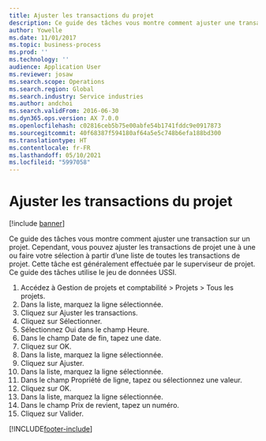 ```yaml
---
title: Ajuster les transactions du projet
description: Ce guide des tâches vous montre comment ajuster une transaction sur un projet.
author: Yowelle
ms.date: 11/01/2017
ms.topic: business-process
ms.prod: ''
ms.technology: ''
audience: Application User
ms.reviewer: josaw
ms.search.scope: Operations
ms.search.region: Global
ms.search.industry: Service industries
ms.author: andchoi
ms.search.validFrom: 2016-06-30
ms.dyn365.ops.version: AX 7.0.0
ms.openlocfilehash: c02816ceb5b75e00abfe54b1741fddc9e0917873
ms.sourcegitcommit: 40f68387f594180af64a5e5c748b6efa188bd300
ms.translationtype: HT
ms.contentlocale: fr-FR
ms.lasthandoff: 05/10/2021
ms.locfileid: "5997058"
---
```

# <a name="adjust-project-transactions"></a>Ajuster les transactions du projet

[!include [banner](../../includes/banner.md)]

Ce guide des tâches vous montre comment ajuster une transaction sur un projet. Cependant, vous pouvez ajuster les transactions de projet une à une ou faire votre sélection à partir d’une liste de toutes les transactions de projet. Cette tâche est généralement effectuée par le superviseur de projet. Ce guide des tâches utilise le jeu de données USSI.

1. Accédez à Gestion de projets et comptabilité > Projets > Tous les projets. 
2. Dans la liste, marquez la ligne sélectionnée. 
3. Cliquez sur Ajuster les transactions. 
4. Cliquez sur Sélectionner. 
5. Sélectionnez Oui dans le champ Heure. 
6. Dans le champ Date de fin, tapez une date. 
7. Cliquez sur OK. 
8. Dans la liste, marquez la ligne sélectionnée. 
9. Cliquez sur Ajuster. 
10. Dans la liste, marquez la ligne sélectionnée. 
11. Dans le champ Propriété de ligne, tapez ou sélectionnez une valeur. 
12. Cliquez sur OK. 
13. Dans la liste, marquez la ligne sélectionnée. 
14. Dans le champ Prix de revient, tapez un numéro. 
15. Cliquez sur Valider. 


[!INCLUDE[footer-include](../../includes/footer-banner.md)]